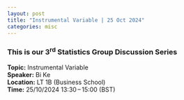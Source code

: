 ```yaml
---
layout: post
title: "Instrumental Variable | 25 Oct 2024"
categories: misc
---
```


### This is our 3<sup>rd</sup> Statistics Group Discussion Series

**Topic:** Instrumental Variable<br>
**Speaker:** Bi Ke<br>
**Location:** LT 1B (Business School)<br>
**Time:** 25/10/2024 13:30 – 15:00 (BST)